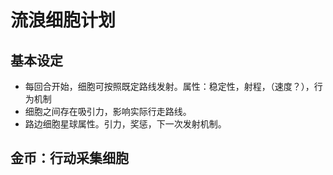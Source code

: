 # 流浪细胞计划

## 基本设定
- 每回合开始，细胞可按照既定路线发射。属性：稳定性，射程，（速度？），行为机制
- 细胞之间存在吸引力，影响实际行走路线。
- 路边细胞星球属性。引力，奖惩，下一次发射机制。


## 金币：行动采集细胞
